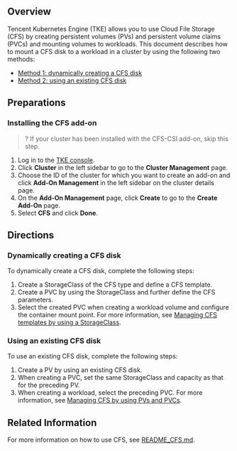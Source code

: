 ## Overview
Tencent Kubernetes Engine (TKE) allows you to use Cloud File Storage (CFS) by creating persistent volumes (PVs) and persistent volume claims (PVCs) and mounting volumes to workloads. This document describes how to mount a CFS disk to a workload in a cluster by using the following two methods:
- [Method 1: dynamically creating a CFS disk](#dynamicCFS)
- [Method 2: using an existing CFS disk](#alreadyCFS)


## Preparations
### Installing the CFS add-on
>? If your cluster has been installed with the CFS-CSI add-on, skip this step.

1. Log in to the [TKE console](https://console.cloud.tencent.com/tke2).
2. Click **Cluster** in the left sidebar to go to the **Cluster Management** page.
3. Choose the ID of the cluster for which you want to create an add-on and click **Add-On Management** in the left sidebar on the cluster details page.
4. On the **Add-On Management** page, click **Create** to go to the **Create Add-On** page.
5. Select **CFS** and click **Done**.



## Directions
<span id="dynamicCFS"></span>

### Dynamically creating a CFS disk

To dynamically create a CFS disk, complete the following steps:
1. Create a StorageClass of the CFS type and define a CFS template.
2. Create a PVC by using the StorageClass and further define the CFS parameters.
3. Select the created PVC when creating a workload volume and configure the container mount point.
For more information, see [Managing CFS templates by using a StorageClass](https://intl.cloud.tencent.com/document/product/457/36154).

<span id="alreadyCFS"></span>

### Using an existing CFS disk

To use an existing CFS disk, complete the following steps:
1. Create a PV by using an existing CFS disk.
2. When creating a PVC, set the same StorageClass and capacity as that for the preceding PV.
3. When creating a workload, select the preceding PVC.
For more information, see [Managing CFS by using PVs and PVCs](https://intl.cloud.tencent.com/document/product/457/36155).

## Related Information

For more information on how to use CFS, see [README_CFS.md](https://github.com/TencentCloud/kubernetes-csi-tencentcloud/blob/master/docs/README_CFS.md).
